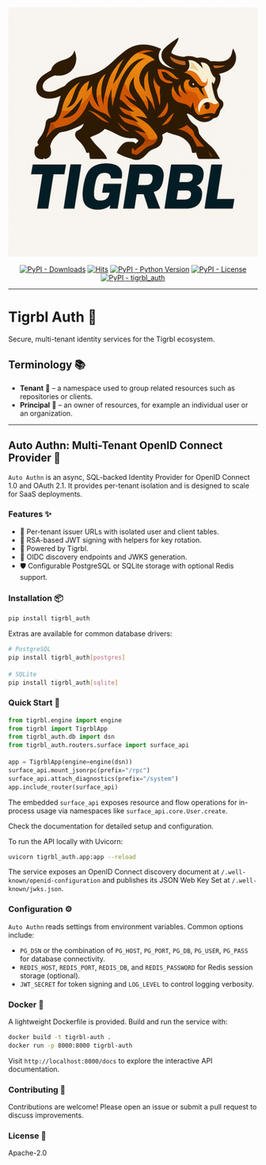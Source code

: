 ![Tigrbl Logo](../../../assets/tigrbl_full_logo.png)

<p align="center">
    <a href="https://pypi.org/project/tigrbl_auth/">
        <img src="https://img.shields.io/pypi/dm/tigrbl_auth" alt="PyPI - Downloads"/></a>
    <a href="https://hits.sh/github.com/swarmauri/swarmauri-sdk/tree/master/pkgs/standards/tigrbl_auth/">
        <img alt="Hits" src="https://hits.sh/github.com/swarmauri/swarmauri-sdk/tree/master/pkgs/standards/tigrbl_auth.svg"/></a>
    <a href="https://pypi.org/project/tigrbl_auth/">
        <img src="https://img.shields.io/pypi/pyversions/tigrbl_auth" alt="PyPI - Python Version"/></a>
    <a href="https://pypi.org/project/tigrbl_auth/">
        <img src="https://img.shields.io/pypi/l/tigrbl_auth" alt="PyPI - License"/></a>
    <a href="https://pypi.org/project/tigrbl_auth/">
        <img src="https://img.shields.io/pypi/v/tigrbl_auth?label=tigrbl_auth&color=green" alt="PyPI - tigrbl_auth"/></a>
</p>

---

# Tigrbl Auth 🔐

Secure, multi-tenant identity services for the Tigrbl ecosystem.

## Terminology 📚

- **Tenant** 🏢 – a namespace used to group related resources such as repositories or clients.
- **Principal** 👤 – an owner of resources, for example an individual user or an organization.

---

## Auto Authn: Multi-Tenant OpenID Connect Provider 🚦

`Auto Authn` is an async, SQL-backed Identity Provider for OpenID Connect 1.0 and OAuth 2.1.
It provides per-tenant isolation and is designed to scale for SaaS deployments.

### Features ✨

- 🏢 Per-tenant issuer URLs with isolated user and client tables.
- 🔐 RSA-based JWT signing with helpers for key rotation.
- 🐅 Powered by Tigrbl.
- 🔎 OIDC discovery endpoints and JWKS generation.
- 🛡️ Configurable PostgreSQL or SQLite storage with optional Redis support.

### Installation 📦

```bash
pip install tigrbl_auth
```

Extras are available for common database drivers:

```bash
# PostgreSQL
pip install tigrbl_auth[postgres]

# SQLite
pip install tigrbl_auth[sqlite]
```

### Quick Start 🚀

```python
from tigrbl.engine import engine
from tigrbl import TigrblApp
from tigrbl_auth.db import dsn
from tigrbl_auth.routers.surface import surface_api

app = TigrblApp(engine=engine(dsn))
surface_api.mount_jsonrpc(prefix="/rpc")
surface_api.attach_diagnostics(prefix="/system")
app.include_router(surface_api)
```

The embedded ``surface_api`` exposes resource and flow operations for in-process usage via
namespaces like ``surface_api.core.User.create``.

Check the documentation for detailed setup and configuration.

To run the API locally with Uvicorn:

```bash
uvicorn tigrbl_auth.app:app --reload
```

The service exposes an OpenID Connect discovery document at
`/.well-known/openid-configuration` and publishes its JSON Web Key Set at
`/.well-known/jwks.json`.

### Configuration ⚙️

`Auto Authn` reads settings from environment variables. Common options include:

- `PG_DSN` or the combination of `PG_HOST`, `PG_PORT`, `PG_DB`, `PG_USER`, `PG_PASS`
  for database connectivity.
- `REDIS_HOST`, `REDIS_PORT`, `REDIS_DB`, and `REDIS_PASSWORD` for Redis session
  storage (optional).
- `JWT_SECRET` for token signing and `LOG_LEVEL` to control logging verbosity.

### Docker 🐳

A lightweight Dockerfile is provided. Build and run the service with:

```bash
docker build -t tigrbl-auth .
docker run -p 8000:8000 tigrbl-auth
```

Visit `http://localhost:8000/docs` to explore the interactive API documentation.

### Contributing 🤝

Contributions are welcome! Please open an issue or submit a pull request to
discuss improvements.

### License 📜

Apache-2.0

